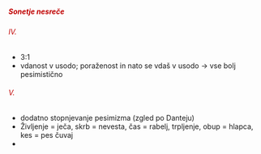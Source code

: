 ##### <font color="#c00000">Sonetje nesreče</font>
###### <font color="#c00000">IV.</font>
- 3:1
- vdanost v usodo; poraženost in nato se vdaš v usodo $\rightarrow$ vse bolj pesimistično
###### <font color="#c00000">V.</font>
- dodatno stopnjevanje pesimizma (zgled po Danteju)
- Življenje = ječa,  skrb = nevesta, čas = rabelj, trpljenje, obup = hlapca, kes = pes čuvaj
- 